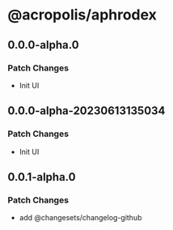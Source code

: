 # @acropolis/aphrodex

## 0.0.0-alpha.0

### Patch Changes

- Init UI

## 0.0.0-alpha-20230613135034

### Patch Changes

- Init UI

## 0.0.1-alpha.0

### Patch Changes

- add @changesets/changelog-github

